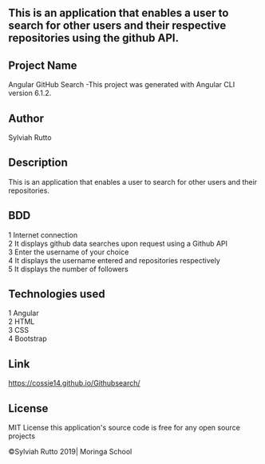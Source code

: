 ## This is an application that enables a user to search for other users and their respective repositories using the github API.

## Project Name
Angular GitHub Search -This project was generated with Angular CLI version 6.1.2.

## Author
Sylviah Rutto

## Description
This is an application that enables a user to search for other users and their repositories.

## BDD
1 Internet connection<br>
2 It displays github data searches upon request using a Github API<br>
3 Enter the username of your choice<br>
4 It displays the username entered and repositories respectively<br>
5 It displays the number of followers

## Technologies used
1 Angular<br>
2 HTML<br>
3 CSS<br>
4 Bootstrap

## Link
https://cossie14.github.io/Githubsearch/

## License
MIT License this application's source code is free for any open source projects

©Sylviah Rutto 2019| Moringa School

